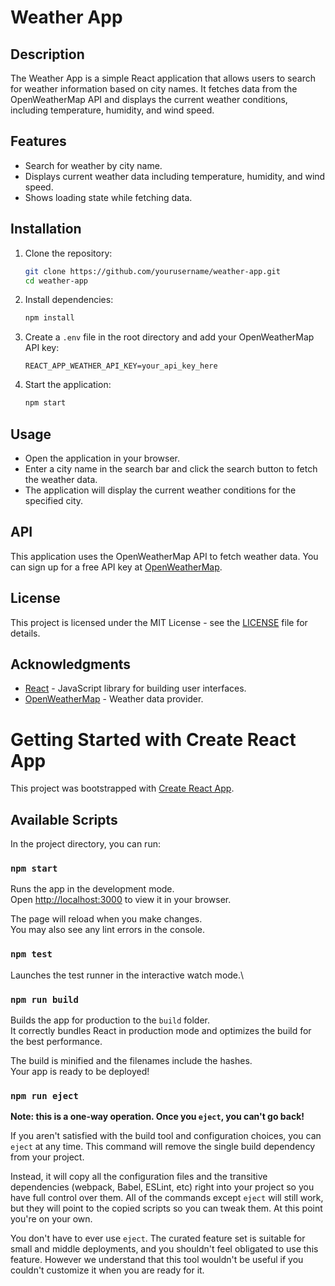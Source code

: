 # Weather App

## Description
The Weather App is a simple React application that allows users to search for weather information based on city names. It fetches data from the OpenWeatherMap API and displays the current weather conditions, including temperature, humidity, and wind speed.

## Features
- Search for weather by city name.
- Displays current weather data including temperature, humidity, and wind speed.
- Shows loading state while fetching data.

## Installation

1. Clone the repository:
   ```bash
   git clone https://github.com/yourusername/weather-app.git
   cd weather-app
   ```

2. Install dependencies:
   ```bash
   npm install
   ```

3. Create a `.env` file in the root directory and add your OpenWeatherMap API key:
   ```plaintext
   REACT_APP_WEATHER_API_KEY=your_api_key_here
   ```

4. Start the application:
   ```bash
   npm start
   ```

## Usage
- Open the application in your browser.
- Enter a city name in the search bar and click the search button to fetch the weather data.
- The application will display the current weather conditions for the specified city.

## API
This application uses the OpenWeatherMap API to fetch weather data. You can sign up for a free API key at [OpenWeatherMap](https://openweathermap.org/api).

## License
This project is licensed under the MIT License - see the [LICENSE](LICENSE) file for details.

## Acknowledgments
- [React](https://reactjs.org/) - JavaScript library for building user interfaces.
- [OpenWeatherMap](https://openweathermap.org/) - Weather data provider.

# Getting Started with Create React App

This project was bootstrapped with [Create React App](https://github.com/facebook/create-react-app).

## Available Scripts

In the project directory, you can run:

### `npm start`

Runs the app in the development mode.\
Open [http://localhost:3000](http://localhost:3000) to view it in your browser.

The page will reload when you make changes.\
You may also see any lint errors in the console.

### `npm test`

Launches the test runner in the interactive watch mode.\


### `npm run build`

Builds the app for production to the `build` folder.\
It correctly bundles React in production mode and optimizes the build for the best performance.

The build is minified and the filenames include the hashes.\
Your app is ready to be deployed!


### `npm run eject`

**Note: this is a one-way operation. Once you `eject`, you can't go back!**

If you aren't satisfied with the build tool and configuration choices, you can `eject` at any time. This command will remove the single build dependency from your project.

Instead, it will copy all the configuration files and the transitive dependencies (webpack, Babel, ESLint, etc) right into your project so you have full control over them. All of the commands except `eject` will still work, but they will point to the copied scripts so you can tweak them. At this point you're on your own.

You don't have to ever use `eject`. The curated feature set is suitable for small and middle deployments, and you shouldn't feel obligated to use this feature. However we understand that this tool wouldn't be useful if you couldn't customize it when you are ready for it.

